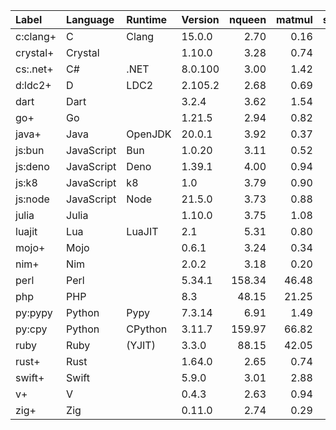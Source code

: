 |Label    |Language  |Runtime|Version| nqueen | matmul | sudoku | bedcov |
|:--------|:---------|:------|:------|-------:|-------:|-------:|-------:|
|c:clang+ |C         |Clang  |15.0.0 | 2.70   | 0.16   | 0.78   | 0.22   |
|crystal+ |Crystal   |       |1.10.0 | 3.28   | 0.74   |        |        |
|cs:.net+ |C#        |.NET   |8.0.100| 3.00   | 1.42   | 1.54   |        |
|d:ldc2+  |D         |LDC2   |2.105.2| 2.68   | 0.69   | 0.82   |        |
|dart     |Dart      |       |3.2.4  | 3.62   | 1.54   | 1.71   |        |
|go+      |Go        |       |1.21.5 | 2.94   | 0.82   | 1.04   |        |
|java+    |Java      |OpenJDK|20.0.1 | 3.92   | 0.37   | 1.67   |        |
|js:bun   |JavaScript|Bun    |1.0.20 | 3.11   | 0.52   | 1.55   | 1.69   |
|js:deno  |JavaScript|Deno   |1.39.1 | 4.00   | 0.94   | 2.05   | 1.97   |
|js:k8    |JavaScript|k8     |1.0    | 3.79   | 0.90   | 1.93   | 1.91   |
|js:node  |JavaScript|Node   |21.5.0 | 3.73   | 0.88   | 1.92   | 1.94   |
|julia    |Julia     |       |1.10.0 | 3.75   | 1.08   | 1.55   |        |
|luajit   |Lua       |LuaJIT |2.1    | 5.31   | 0.80   | 2.27   |        |
|mojo+    |Mojo      |       |0.6.1  | 3.24   | 0.34   |        |        |
|nim+     |Nim       |       |2.0.2  | 3.18   | 0.20   |        |        |
|perl     |Perl      |       |5.34.1 | 158.34 | 46.48  | 45.66  |        |
|php      |PHP       |       |8.3    | 48.15  | 21.25  |        |        |
|py:pypy  |Python    |Pypy   |7.3.14 | 6.91   | 1.49   | 4.47   | 4.10   |
|py:cpy   |Python    |CPython|3.11.7 | 159.97 | 66.82  | 26.69  | 16.68  |
|ruby     |Ruby      |(YJIT) |3.3.0  | 88.15  | 42.05  | 26.22  |        |
|rust+    |Rust      |       |1.64.0 | 2.65   | 0.74   | 0.88   |        |
|swift+   |Swift     |       |5.9.0  | 3.01   | 2.88   | 10.80  |        |
|v+       |V         |       |0.4.3  | 2.63   | 0.94   |        |        |
|zig+     |Zig       |       |0.11.0 | 2.74   | 0.29   |        |        |
